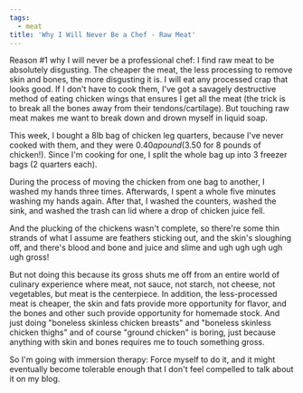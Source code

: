 ```yaml
---
tags:
  - meat
title: 'Why I Will Never Be a Chef - Raw Meat'
---
```


Reason #1 why I will never be a professional chef: I find raw meat to be
absolutely disgusting. The cheaper the meat, the less processing to remove skin
and bones, the more disgusting it is. I will eat any processed crap that
looks good. If I don't have to cook them, I've got a savagely
destructive method of eating chicken wings that ensures I get all the
meat (the trick is to break all the bones away from their tendons/cartilage).
But touching raw meat makes me want to break down and drown myself in
liquid soap.

This week, I bought a 8lb bag of chicken leg quarters, because I've
never cooked with them, and they were $0.40 a pound ($3.50 for 8 pounds
of chicken!). Since I'm cooking for one, I split the whole bag up into 3
freezer bags (2 quarters each).

During the process of moving the chicken from one bag to another, I
washed my hands three times. Afterwards, I spent a whole five minutes
washing my hands again. After that, I washed the counters, washed the
sink, and washed the trash can lid where a drop of chicken juice fell.

And the plucking of the chickens wasn't complete, so there're some thin
strands of what I assume are feathers sticking out, and the skin's
sloughing off, and there's blood and bone and juice and slime and ugh
ugh ugh ugh ugh gross!

But not doing this because its gross shuts me off from an entire world
of culinary experience where meat, not sauce, not starch, not cheese,
not vegetables, but meat is the centerpiece. In addition, the
less-processed meat is cheaper, the skin and fats provide more
opportunity for flavor, and the bones and other such provide opportunity
for homemade stock. And just doing "boneless skinless chicken breasts"
and "boneless skinless chicken thighs" and of course "ground chicken" is
boring, just because anything with skin and bones requires me to touch
something gross.

So I'm going with immersion therapy: Force myself to do it, and it might
eventually become tolerable enough that I don't feel compelled to talk
about it on my blog.
